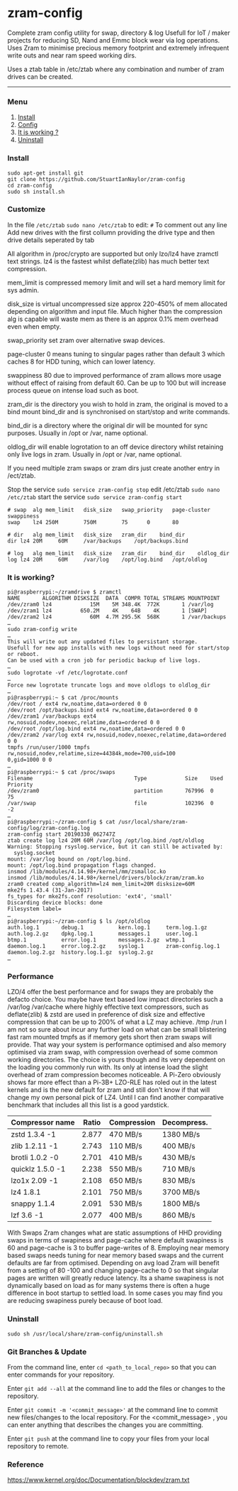 # zram-config
Complete zram config utility for swap, directory &amp; log 
Usefull for IoT / maker projects for reducing SD, Nand and Emmc block wear via log operations.
Uses Zram to minimise precious memory footprint and extremely infrequent write outs and near ram speed working dirs.

Uses a ztab table in /etc/ztab where any combination and number of zram drives can be created.

_____
### Menu
1. [Install](#install)
2. [Config](#config)
3. [It is working ?](#it-is-working)
4. [Uninstall](#uninstall-)

### Install
    sudo apt-get install git
    git clone https://github.com/StuartIanNaylor/zram-config
    cd zram-config
    sudo sh install.sh
    

### Customize
In the file `/etc/ztab` `sudo nano /etc/ztab` to edit:
`#` To comment out any line
Add new drives with the first collumn providing the drive type and then drive details seperated by tab

All algorithm in /proc/crypto are supported but only lzo/lz4 have zramctl text strings.
lz4 is the fastest whilst deflate(zlib) has much better text compression.

mem_limit is compressed memory limit and will set a hard memory limit for sys admin.

disk_size is virtual uncompressed size approx 220-450% of mem allocated depending on algorithm and input file.
Much higher than the compression alg is capable will waste mem as there is an approx 0.1% mem overhead even when empty.

swap_priority set zram over alternative swap devices.

page-cluster 0 means tuning to singular pages rather than default 3 which caches 8 for HDD tuning, which can lower latency.

swappiness 80 due to improved performance of zram allows more usage without effect of raising from default 60. Can be up to 100 but will increase process queue on intense load such as boot.

zram_dir is the directory you wish to hold in zram, the original is moved to a bind mount bind_dir and is synchronised on start/stop and write commands.

bind_dir is a directory where the original dir will be mounted for sync purposes. Usually in /opt or /var, name optional.

oldlog_dir will enable logrotation to an off device directory whilst retaining only live logs in zram.  Usually in /opt or /var, name optional.

If you need multiple zram swaps or zram dirs just create another entry in /ect/ztab.

Stop the service `sudo service zram-config stop` edit /etc/ztab `sudo nano /etc/ztab` start the service `sudo service zram-config start`
```
# swap	alg	mem_limit	disk_size	swap_priority	page-cluster	swappiness
swap	lz4	250M		750M		75		0		80

# dir	alg	mem_limit	disk_size	zram_dir	bind_dir
dir	lz4	20M		60M		/var/backups	/opt/backups.bind

# log	alg	mem_limit	disk_size	zram_dir	bind_dir	oldlog_dir
log	lz4	20M		60M		/var/log	/opt/log.bind	/opt/oldlog
```



### It is working?
```
pi@raspberrypi:~/zramdrive $ zramctl
NAME       ALGORITHM DISKSIZE  DATA  COMPR TOTAL STREAMS MOUNTPOINT
/dev/zram0 lz4            15M    5M 348.4K  772K       1 /var/log
/dev/zram1 lz4         650.2M    4K    64B    4K       1 [SWAP]
/dev/zram2 lz4            60M  4.7M 295.5K  568K       1 /var/backups
…
sudo zram-config write
…
This will write out any updated files to persistant storage.
Usefull for new app installs with new logs without need for start/stop or reboot.
Can be used with a cron job for periodic backup of live logs.
…
sudo logrotate -vf /etc/logrotate.conf
…
Force new logrotate truncate logs and move oldlogs to oldlog_dir
…
pi@raspberrypi:~ $ cat /proc/mounts
/dev/root / ext4 rw,noatime,data=ordered 0 0
/dev/root /opt/backups.bind ext4 rw,noatime,data=ordered 0 0
/dev/zram1 /var/backups ext4 rw,nosuid,nodev,noexec,relatime,data=ordered 0 0
/dev/root /opt/log.bind ext4 rw,noatime,data=ordered 0 0
/dev/zram2 /var/log ext4 rw,nosuid,nodev,noexec,relatime,data=ordered 0 0
tmpfs /run/user/1000 tmpfs rw,nosuid,nodev,relatime,size=44384k,mode=700,uid=100                                       0,gid=1000 0 0
…
pi@raspberrypi:~ $ cat /proc/swaps
Filename                                Type            Size    Used    Priority
/dev/zram0                              partition       767996  0       75
/var/swap                               file            102396  0       -2
…
pi@raspberrypi:~/zram-config $ cat /usr/local/share/zram-config/log/zram-config.log
zram-config start 20190330_062747Z
ztab create log lz4 20M 60M /var/log /opt/log.bind /opt/oldlog
Warning: Stopping rsyslog.service, but it can still be activated by:
  syslog.socket
mount: /var/log bound on /opt/log.bind.
mount: /opt/log.bind propagation flags changed.
insmod /lib/modules/4.14.98+/kernel/mm/zsmalloc.ko
insmod /lib/modules/4.14.98+/kernel/drivers/block/zram/zram.ko
zram0 created comp_algorithm=lz4 mem_limit=20M disksize=60M
mke2fs 1.43.4 (31-Jan-2017)
fs_types for mke2fs.conf resolution: 'ext4', 'small'
Discarding device blocks: done
Filesystem label=
…
pi@raspberrypi:~/zram-config $ ls /opt/oldlog
auth.log.1       debug.1           kern.log.1     term.log.1.gz
auth.log.2.gz    dpkg.log.1        messages.1     user.log.1
btmp.1           error.log.1       messages.2.gz  wtmp.1
daemon.log.1     error.log.2.gz    syslog.1       zram-config.log.1
daemon.log.2.gz  history.log.1.gz  syslog.2.gz
…
```

### Performance
LZO/4 offer the best performance and for swaps they are probably the defacto choice.
You maybe have text based low impact directories such a /var/log /var/cache where highly
effective text compressors, such as deflate(zlib) & zstd are used in preference of disk size
and effective compression that can be up to 200% of what a LZ may achieve.
/tmp /run I am not so sure about incur any further load on what can be small blistering fast
ram mounted tmpfs as if memory gets short then zram swaps will provide.
That way your system is performance optimised and also memory optimised via zram swap,
with compression overhead of some common working directories.
The choice is yours though and its very dependent on the loading you commonly run with.
Its only at intense load the slight overhead of zram compression becomes noticeable.
A Pi-Zero obviously shows far more effect than a Pi-3B+
LZO-RLE has roled out in the latest kernels and is the new default for zram and still don't
know if that will change my own personal pick of LZ4.
Until I can find another comparative benchmark that includes all this list is a good yardstick.

| Compressor name	     | Ratio	| Compression | Decompress. |
|------------------------|----------|-------------|-------------|
|zstd 1.3.4 -1	         | 2.877	| 470 MB/s	  | 1380 MB/s   |
|zlib 1.2.11 -1	         | 2.743    | 110 MB/s    | 400 MB/s    |
|brotli 1.0.2 -0	     | 2.701	| 410 MB/s	  | 430 MB/s    |
|quicklz 1.5.0 -1	     | 2.238	| 550 MB/s	  | 710 MB/s    |
|lzo1x 2.09 -1	         | 2.108	| 650 MB/s	  | 830 MB/s    |
|lz4 1.8.1	             | 2.101    | 750 MB/s    | 3700 MB/s   |
|snappy 1.1.4	         | 2.091	| 530 MB/s	  | 1800 MB/s   |
|lzf 3.6 -1	             | 2.077	| 400 MB/s	  | 860 MB/s    |

With Swaps Zram changes what are static assumptions of HHD providing swaps in terms of swapiness
and page-cache where default swapiness is 60 and page-cache is 3 to buffer page-writes of 8.
Employing near memory based swaps needs tuning for near memory based swaps and the current defaults
are far from optimised.
Depending on avg load Zram will benefit from a setting of 80 -100 and changing page-cache to 0 so that
singular pages are written will greatly reduce latency.
Its a shame swapiness is not dynamically based on load as for many systems there is often a huge difference
in boot startup to settled load.
In some cases you may find you are reducing swapiness purely because of boot load.
### Uninstall
```
sudo sh /usr/local/share/zram-config/uninstall.sh
```


### Git Branches & Update
From the command line, enter `cd <path_to_local_repo>` so that you can enter commands for your repository.

Enter `git add --all` at the command line to add the files or changes to the repository.

Enter `git commit -m '<commit_message>'` at the command line to commit new files/changes to the local repository. For the <commit_message> , you can enter anything that describes the changes you are committing.

Enter `git push`  at the command line to copy your files from your local repository to remote.

### Reference
https://www.kernel.org/doc/Documentation/blockdev/zram.txt
